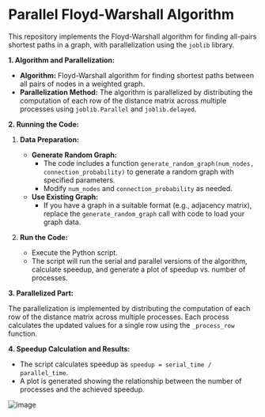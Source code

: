# Parallel Floyd-Warshall Algorithm

This repository implements the Floyd-Warshall algorithm for finding all-pairs shortest paths in a graph, with parallelization using the `joblib` library.

**1. Algorithm and Parallelization:**

* **Algorithm:** Floyd-Warshall algorithm for finding shortest paths between all pairs of nodes in a weighted graph.
* **Parallelization Method:** The algorithm is parallelized by distributing the computation of each row of the distance matrix across multiple processes using `joblib.Parallel` and `joblib.delayed`.

**2. Running the Code:**

1. **Data Preparation:**
   - **Generate Random Graph:**
      - The code includes a function `generate_random_graph(num_nodes, connection_probability)` to generate a random graph with specified parameters.
      - Modify `num_nodes` and `connection_probability` as needed.
   - **Use Existing Graph:**
      - If you have a graph in a suitable format (e.g., adjacency matrix), replace the `generate_random_graph` call with code to load your graph data.

2. **Run the Code:**
   - Execute the Python script. 
   - The script will run the serial and parallel versions of the algorithm, calculate speedup, and generate a plot of speedup vs. number of processes.

**3. Parallelized Part:**

The parallelization is implemented by distributing the computation of each row of the distance matrix across multiple processes. Each process calculates the updated values for a single row using the `_process_row` function.

**4. Speedup Calculation and Results:**

- The script calculates speedup as `speedup = serial_time / parallel_time`.
- A plot is generated showing the relationship between the number of processes and the achieved speedup.

![image](https://github.com/user-attachments/assets/d01c3c79-c38b-4967-b39c-54a595ea0df1)
